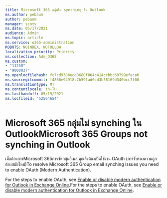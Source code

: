 ```yaml
---
title: Microsoft 365 กลุ่มไม่ synching ใน Outlook
ms.author: pebaum
author: pebaum
manager: scotv
ms.date: 05/17/2021
audience: Admin
ms.topic: article
ms.service: o365-administration
ROBOTS: NOINDEX, NOFOLLOW
localization_priority: Priority
ms.collection: Adm_O365
ms.custom:
- "11250"
- "9000037"
ms.openlocfilehash: fc7cd938becd8680f804c414ccbbc69799efacab
ms.sourcegitcommit: f4866e94918c7b591ad0cd3b58169d340bcc7f00
ms.translationtype: MT
ms.contentlocale: th-TH
ms.lasthandoff: 05/19/2021
ms.locfileid: "52564654"
---
```

# <a name="microsoft-365-groups-not-synching-in-outlook"></a><span data-ttu-id="1a045-102">Microsoft 365 กลุ่มไม่ synching ใน Outlook</span><span class="sxs-lookup"><span data-stu-id="1a045-102">Microsoft 365 Groups not synching in Outlook</span></span>

<span data-ttu-id="1a045-103">เมื่อต้องการMicrosoft 365การจัดกลุ่มอีเมล คุณจึงต้องเปิดใช้งาน OAuth (การรับรองความถูกต้องสมัยใหม่)</span><span class="sxs-lookup"><span data-stu-id="1a045-103">To resolve Microsoft 365 Group email synching issues you need to enable OAuth (Modern Authentication).</span></span> 

<span data-ttu-id="1a045-104">For the steps to enable OAuth, see [Enable or disable modern authentication for Outlook in Exchange Online](/exchange/clients-and-mobile-in-exchange-online/enable-or-disable-modern-authentication-in-exchange-online).</span><span class="sxs-lookup"><span data-stu-id="1a045-104">For the steps to enable OAuth, see [Enable or disable modern authentication for Outlook in Exchange Online](/exchange/clients-and-mobile-in-exchange-online/enable-or-disable-modern-authentication-in-exchange-online).</span></span>